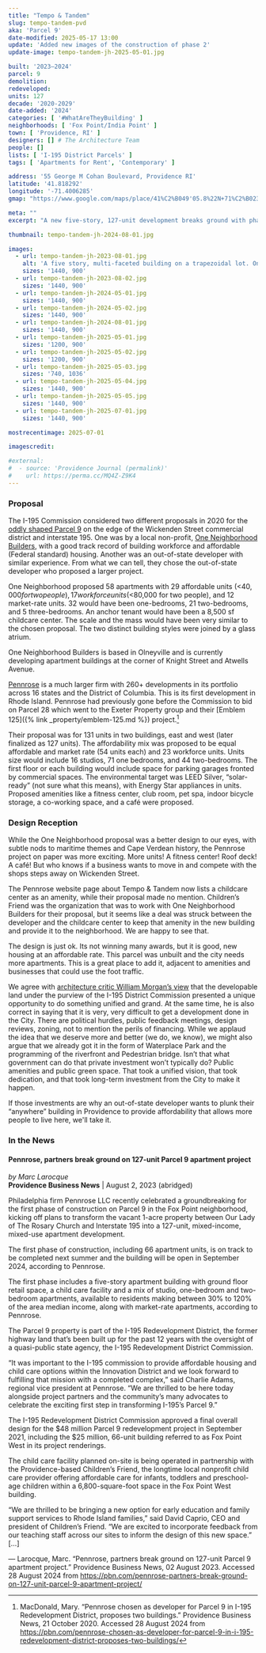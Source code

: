 ```yaml
---
title: "Tempo & Tandem"
slug: tempo-tandem-pvd
aka: 'Parcel 9'
date-modified: 2025-05-17 13:00
update: 'Added new images of the construction of phase 2'
update-image: tempo-tandem-jh-2025-05-01.jpg

built: '2023–2024'
parcel: 9
demolition:
redeveloped:
units: 127
decade: '2020-2029'
date-added: '2024'
categories: [ '#WhatAreTheyBuilding' ]
neighborhoods: [ 'Fox Point/India Point' ]
town: [ 'Providence, RI' ]
designers: [] # The Architecture Team
people: []
lists: [ 'I-195 District Parcels' ]
tags: [ 'Apartments for Rent', 'Contemporary' ]

address: '55 George M Cohan Boulevard, Providence RI'
latitude: '41.818292'
longitude: '-71.4006285'
gmap: "https://www.google.com/maps/place/41%C2%B049'05.8%22N+71%C2%B023'57.6%22W/@41.818292,-71.4006285,18z/data=!3m1!4b1!4m13!1m8!3m7!1s0x89e4453884ac196d:0x85ebcf2a4288b76f!2s55+George+M+Cohan+Blvd,+Providence,+RI+02903!3b1!8m2!3d41.8175858!4d-71.3979915!16s%2Fg%2F11f4lwgxhs!3m3!8m2!3d41.81829!4d-71.399341?entry=ttu&g_ep=EgoyMDI0MDgyNi4wIKXMDSoASAFQAw%3D%3D"

meta: ""
excerpt: "A new five-story, 127-unit development breaks ground with phase 1 in 2023"

thumbnail: tempo-tandem-jh-2024-08-01.jpg

images:
  - url: tempo-tandem-jh-2023-08-01.jpg
    alt: 'A five story, multi-faceted building on a trapezoidal lot. One side is curved as it meets a highway off ramp and the other side has six faces. The roof is flat and the windows are modern rectangles that have sections that open awning-style.'
    sizes: '1440, 900'
  - url: tempo-tandem-jh-2023-08-02.jpg
    sizes: '1440, 900'
  - url: tempo-tandem-jh-2024-05-01.jpg
    sizes: '1440, 900'
  - url: tempo-tandem-jh-2024-05-02.jpg
    sizes: '1440, 900'
  - url: tempo-tandem-jh-2024-08-01.jpg
    sizes: '1440, 900'
  - url: tempo-tandem-jh-2025-05-01.jpg
    sizes: '1200, 900'
  - url: tempo-tandem-jh-2025-05-02.jpg
    sizes: '1200, 900'
  - url: tempo-tandem-jh-2025-05-03.jpg
    sizes: '740, 1036'
  - url: tempo-tandem-jh-2025-05-04.jpg
    sizes: '1440, 900'
  - url: tempo-tandem-jh-2025-05-05.jpg
    sizes: '1440, 900'
  - url: tempo-tandem-jh-2025-07-01.jpg
    sizes: '1440, 900'

mostrecentimage: 2025-07-01

imagescredit:

#external:
#  - source: 'Providence Journal (permalink)'
#    url: https://perma.cc/MQ4Z-Z9K4
---
```


### Proposal

The I-195 Commission considered two different proposals in 2020 for the [oddly shaped Parcel 9](https://www.195district.com/projects/parcel-9/) on the edge of the Wickenden Street commercial district and interstate 195. One was by a local non-profit, [One Neighborhood Builders](https://oneneighborhoodbuilders.org/), with a good track record of building workforce and affordable (Federal standard) housing. Another was an out-of-state developer with similar experience. From what we can tell, they chose the out-of-state developer who proposed a larger project.

One Neighborhood proposed 58 apartments with 29 affordable units (<$40,000 for two people), 17 workforce units (<$80,000 for two people), and 12 market-rate units. 32 would have been one-bedrooms, 21 two-bedrooms, and 5 three-bedrooms. An anchor tenant would have been a 8,500 sf childcare center. The scale and the mass would have been very similar to the chosen proposal. The two distinct building styles were joined by a glass atrium.

One Neighborhood Builders is based in Olneyville and is currently developing apartment buildings at the corner of Knight Street and Atwells Avenue.

[Pennrose](https://www.pennrose.com/portfolio/tempo-tandem/) is a much larger firm with 260+ developments in its portfolio across 16 states and the District of Columbia. This is its first development in Rhode Island. Pennrose had previously gone before the Commission to bid on Parcel 28 which went to the Exeter Property group and their [Emblem 125]({% link _property/emblem-125.md %}) project.[^1]

[^1]: MacDonald, Mary. “Pennrose chosen as developer for Parcel 9 in I-195 Redevelopment District, proposes two buildings.” Providence Business News, 21 October 2020. Accessed 28 August 2024 from https://pbn.com/pennrose-chosen-as-developer-for-parcel-9-in-i-195-redevelopment-district-proposes-two-buildings/

Their proposal was for 131 units in two buildings, east and west (later finalized as 127 units). The affordability mix was proposed to be equal affordable and market rate (54 units each) and 23 workforce units. Units size would include 16 studios, 71 one bedrooms, and 44 two-bedrooms. The first floor or each building would include space for parking garages fronted by commercial spaces. The environmental target was LEED Silver, “solar-ready” (not sure what this means), with Energy Star appliances in units. Proposed amenities like a fitness center, club room, pet spa, indoor bicycle storage, a co-working space, and a café were proposed.

### Design Reception

While the One Neighborhood proposal was a better design to our eyes, with subtle nods to maritime themes and Cape Verdean history, the Pennrose project on paper was more exciting. More units! A fitness center! Roof deck! A café! But who knows if a business wants to move in and compete with the shops steps away on Wickenden Street.

The Pennrose website page about Tempo & Tandem now lists a childcare center as an amenity, while their proposal made no mention. Children’s Friend was the organization that was to work with One Neighborhood Builders for their proposal, but it seems like a deal was struck between the developer and the childcare center to keep that amenity in the new building and provide it to the neighborhood. We are happy to see that.

The design is just ok. Its not winning many awards, but it is good, new housing at an affordable rate. This parcel was unbuilt and the city needs more apartments. This is a great place to add it, adjacent to amenities and businesses that could use the foot traffic.

We agree with [architecture critic William Morgan’s view](https://www.golocalprov.com/business/195-commission-we-need-vision-architecture-critic-morgan) that the developable land under the purview of the I-195 District Commission presented a unique opportunity to do something unified and grand. At the same time, he is also correct in saying that it is very, very difficult to get a development done in the City. There are political hurdles, public feedback meetings, design reviews, zoning, not to mention the perils of financing. While we applaud the idea that we deserve more and better (we do, we know), we might also argue that we already got it in the form of Waterplace Park and the programming of the riverfront and Pedestrian bridge. Isn’t that what government can do that private investment won’t typically do? Public amenities and public green space. That took a unified vision, that took dedication, and that took long-term investment from the City to make it happen.

If those investments are why an out-of-state developer wants to plunk their “anywhere” building in Providence to provide affordability that allows more people to live here, we'll take it.


### In the News

#### Pennrose, partners break ground on 127-unit Parcel 9 apartment project

_by Marc Larocque_  
**Providence Business News** | August 2, 2023 (abridged)

Philadelphia firm Pennrose LLC recently celebrated a groundbreaking for the first phase of construction on Parcel 9 in the Fox Point neighborhood, kicking off plans to transform the vacant 1-acre property between Our Lady of The Rosary Church and Interstate 195 into a 127-unit, mixed-income, mixed-use apartment development.

The first phase of construction, including 66 apartment units, is on track to be completed next summer and the building will be open in September 2024, according to Pennrose.

The first phase includes a five-story apartment building with ground floor retail space, a child care facility and a mix of studio, one-bedroom and two-bedroom apartments, available to residents making between 30% to 120% of the area median income, along with market-rate apartments, according to Pennrose.

The Parcel 9 property is part of the I-195 Redevelopment District, the former highway land that’s been built up for the past 12 years with the oversight of a quasi-public state agency, the I-195 Redevelopment District Commission.

“It was important to the I-195 commission to provide affordable housing and child care options within the Innovation District and we look forward to fulfilling that mission with a completed complex,” said Charlie Adams, regional vice president at Pennrose. “We are thrilled to be here today alongside project partners and the community’s many advocates to celebrate the exciting first step in transforming I-195’s Parcel 9.”

The I-195 Redevelopment District Commission approved a final overall design for the $48 million Parcel 9 redevelopment project in September 2021, including the $25 million, 66-unit building referred to as Fox Point West in its project renderings.

The child care facility planned on-site is being operated in partnership with the Providence-based Children’s Friend, the longtime local nonprofit child care provider offering affordable care for infants, toddlers and preschool-age children within a 6,800-square-foot space in the Fox Point West building.

“We are thrilled to be bringing a new option for early education and family support services to Rhode Island families,” said David Caprio, CEO and president of Children’s Friend. “We are excited to incorporate feedback from our teaching staff across our sites to inform the design of this new space.” […]

— Larocque, Marc. “Pennrose, partners break ground on 127-unit Parcel 9 apartment project.” Providence Business News, 02 August 2023. Accessed 28 August 2024 from https://pbn.com/pennrose-partners-break-ground-on-127-unit-parcel-9-apartment-project/